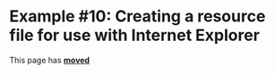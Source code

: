 # Example #10: Creating a resource file for use with Internet Explorer #

This page has [**moved**](https://lib-docs.delphidabbler.com/ResFile/1/Examples/Example10)